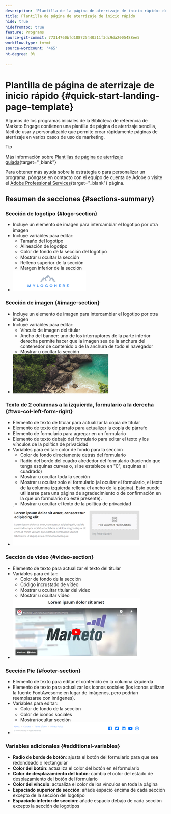 ```yaml
---
description: 'Plantilla de la página de aterrizaje de inicio rápido: documentos de Marketo, documentación del producto'
title: Plantilla de página de aterrizaje de inicio rápido
hide: true
hidefromtoc: true
feature: Programs
source-git-commit: 77314760bfd188725440311f3dc9da2005488ee5
workflow-type: tm+mt
source-wordcount: '465'
ht-degree: 0%

---
```


# Plantilla de página de aterrizaje de inicio rápido {#quick-start-landing-page-template}

Algunos de los programas iniciales de la Biblioteca de referencia de Marketo Engage contienen una plantilla de página de aterrizaje sencilla, fácil de usar y personalizable que permite crear rápidamente páginas de aterrizaje en varios casos de uso de marketing.

>[!TIP]
>
>Más información sobre [Plantillas de página de aterrizaje guiada](/help/marketo/product-docs/demand-generation/landing-pages/landing-page-templates/create-a-guided-landing-page-template.md){target="_blank"}

Para obtener más ayuda sobre la estrategia o para personalizar un programa, póngase en contacto con el equipo de cuenta de Adobe o visite el [Adobe Professional Services](https://business.adobe.com/customers/consulting-services/main.html){target="_blank"} página.

## Resumen de secciones {#sections-summary}

### Sección de logotipo {#logo-section}

* Incluye un elemento de imagen para intercambiar el logotipo por otra imagen
* Incluye variables para editar:
   * Tamaño del logotipo
   * Alineación de logotipo
   * Color de fondo de la sección del logotipo
   * Mostrar u ocultar la sección
   * Relleno superior de la sección
   * Margen inferior de la sección
* ![](assets/quick-start-landing-page-template-1.png)

### Sección de imagen {#image-section}

* Incluye un elemento de imagen para intercambiar el logotipo por otra imagen
* Incluye variables para editar:
   * Vínculo de imagen del titular
   * Ancho del banner: uno de los interruptores de la parte inferior derecha permite hacer que la imagen sea de la anchura del contenedor de contenido o de la anchura de todo el navegador
   * Mostrar u ocultar la sección
* ![](assets/quick-start-landing-page-template-2.png)

### Texto de 2 columnas a la izquierda, formulario a la derecha {#two-col-left-form-right}

* Elemento de texto de titular para actualizar la copia de titular
* Elemento de texto de párrafo para actualizar la copia de párrafo
* Elemento de formulario para agregar en un formulario
* Elemento de texto debajo del formulario para editar el texto y los vínculos de la política de privacidad
* Variables para editar: color de fondo para la sección
   * Color de fondo directamente detrás del formulario
   * Radio del borde del cuadro alrededor del formulario (haciendo que tenga esquinas curvas o, si se establece en &quot;0&quot;, esquinas al cuadrado)
   * Mostrar u ocultar toda la sección
   * Mostrar u ocultar solo el formulario (al ocultar el formulario, el texto de la columna izquierda rellena el ancho de la página). Esto puede utilizarse para una página de agradecimiento o de confirmación en la que un formulario no esté presente).
   * Mostrar u ocultar el texto de la política de privacidad
* ![](assets/quick-start-landing-page-template-3.png)

### Sección de vídeo {#video-section}

* Elemento de texto para actualizar el texto del titular
* Variables para editar:
   * Color de fondo de la sección
   * Código incrustado de vídeo
   * Mostrar u ocultar titular del vídeo
   * Mostrar u ocultar vídeo
* ![](assets/quick-start-landing-page-template-4.png)

### Sección Pie {#footer-section}

* Elemento de texto para editar el contenido en la columna izquierda
* Elemento de texto para actualizar los iconos sociales (los iconos utilizan la fuente FontAwesome en lugar de imágenes, pero podrían reemplazarse con imágenes).
* Variables para editar:
   * Color de fondo de la sección
   * Color de iconos sociales
   * Mostrar/ocultar sección
* ![](assets/quick-start-landing-page-template-5.png)

### Variables adicionales {#additional-variables}

* **Radio de borde de botón**: ajusta el botón del formulario para que sea redondeado o rectangular
* **Color del botón**: actualiza el color del botón en el formulario
* **Color de desplazamiento del botón**: cambia el color del estado de desplazamiento del botón del formulario
* **Color del vínculo**: actualiza el color de los vínculos en toda la página
* **Espaciado superior de sección**: añade espacio encima de cada sección excepto de la sección del logotipo
* **Espaciado inferior de sección**: añade espacio debajo de cada sección excepto la sección de logotipos

